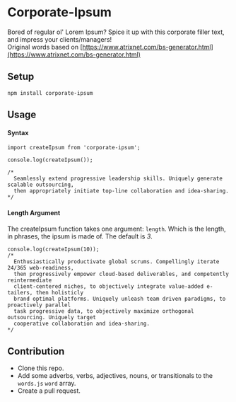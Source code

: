 # Corporate-Ipsum
Bored of regular ol' Lorem Ipsum? Spice it up with this corporate filler text, and impress your clients/managers!  
Original words based on [https://www.atrixnet.com/bs-generator.html](https://www.atrixnet.com/bs-generator.html)

## Setup
`npm install corporate-ipsum`

## Usage

#### Syntax
```
import createIpsum from 'corporate-ipsum';

console.log(createIpsum());

/*
  Seamlessly extend progressive leadership skills. Uniquely generate scalable outsourcing, 
  then appropriately initiate top-line collaboration and idea-sharing.
*/
```

#### Length Argument
The createIpsum function takes one argument: `length`. Which is the length, in phrases, the ipsum is made of. The default is *3*.
```
console.log(createIpsum(10));
/*
  Enthusiastically productivate global scrums. Compellingly iterate 24/365 web-readiness, 
  then progressively empower cloud-based deliverables, and competently reintermediate 
  client-centered niches, to objectively integrate value-added e-tailers, then holisticly 
  brand optimal platforms. Uniquely unleash team driven paradigms, to proactively parallel 
  task progressive data, to objectively maximize orthogonal outsourcing. Uniquely target 
  cooperative collaboration and idea-sharing.
*/
```

## Contribution
* Clone this repo.
* Add some adverbs, verbs, adjectives, nouns, or transitionals to the `words.js` `word` array.
* Create a pull request.
